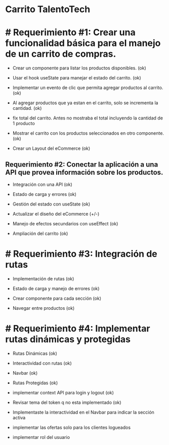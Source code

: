 # Carrito TalentoTech

# # Requerimiento #1: Crear una funcionalidad básica para el manejo de un carrito de compras.

- Crear un componente para listar los productos disponibles. (ok)

- Usar el hook useState para manejar el estado del carrito. (ok)

- Implementar un evento de clic que permita agregar productos al carrito. (ok)

- Al agregar productos que ya estan en el carrito, solo se incrementa la cantidad. (ok)

- fix total del carrito. Antes no mostraba el total incluyendo la cantidad de 1 producto

- Mostrar el carrito con los productos seleccionados en otro componente. (ok)

- Crear un Layout del eCommerce (ok)


## Requerimiento #2: Conectar la aplicación a una API que provea información sobre los productos.

- Integración con una API (ok)

- Estado de carga y errores (ok)

- Gestión del estado con useState (ok)

- Actualizar el diseño del eCommerce (+/-)

- Manejo de efectos secundarios con useEffect (ok)

- Ampliación del carrito (ok)

# # Requerimiento #3: Integración de rutas

- Implementación de rutas (ok)

- Estado de carga y manejo de errores (ok)

- Crear componente para cada sección (ok)

- Navegar entre productos (ok)

# # Requerimiento #4: Implementar rutas dinámicas y protegidas

- Rutas Dinámicas (ok)

- Interactividad con rutas (ok)

- Navbar (ok)

- Rutas Protegidas (ok)

- implementar context API para login y logout (ok)

- Revisar tema del token q no esta implementado (ok)

- Implementaste la interactividad en el Navbar para indicar la sección activa
- implementar las ofertas solo para los clientes logueados
- implementar rol del usuario